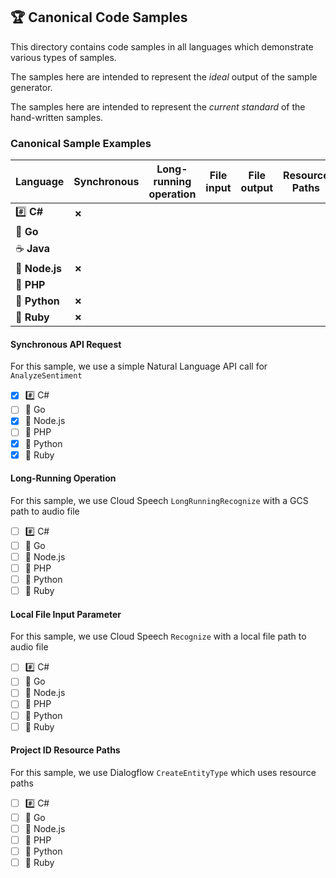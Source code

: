 ## 🏆 Canonical Code Samples

This directory contains code samples in all languages which demonstrate various types of samples.

The samples here are intended to represent the _ideal_ output of the sample generator.

The samples here are intended to represent the _current standard_ of the hand-written samples.

 ###  Canonical Sample Examples

| Language | Synchronous | Long-running operation | File input | File output | Resource Paths | 
|----------|-------------|------------------------|------------|-------------|----------------|
| #️⃣ **C#** | **✗** | | | | |
| 🐹 **Go** | | | | | |
| ☕️ **Java** | | | | | |
| 🚀 **Node.js** | **✗** | | | | |
| 🐘 **PHP** | | | | | |
| 🐍 **Python** | **✗** | | | | |
| 💎 **Ruby** | **✗** | | | | |

#### Synchronous API Request

For this sample, we use a simple Natural Language API call for `AnalyzeSentiment`

 - [X] #️⃣ C#
 - [ ] 🐹 Go
 - [X] 🚀 Node.js
 - [ ] 🐘 PHP
 - [X] 🐍 Python
 - [X] 💎 Ruby

#### Long-Running Operation

For this sample, we use Cloud Speech `LongRunningRecognize` with a GCS path to audio file

 - [ ] #️⃣ C#
 - [ ] 🐹 Go
 - [ ] 🚀 Node.js
 - [ ] 🐘 PHP
 - [ ] 🐍 Python
 - [ ] 💎 Ruby

#### Local File Input Parameter

For this sample, we use Cloud Speech `Recognize` with a local file path to audio file

 - [ ] #️⃣ C#
 - [ ] 🐹 Go
 - [ ] 🚀 Node.js
 - [ ] 🐘 PHP
 - [ ] 🐍 Python
 - [ ] 💎 Ruby
 
#### Project ID Resource Paths

For this sample, we use Dialogflow `CreateEntityType` which uses resource paths

 - [ ] #️⃣ C#
 - [ ] 🐹 Go
 - [ ] 🚀 Node.js
 - [ ] 🐘 PHP
 - [ ] 🐍 Python
 - [ ] 💎 Ruby
